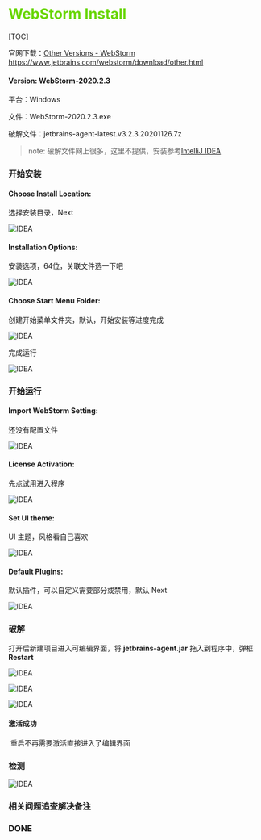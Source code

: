 # <font color=#69D600>WebStorm Install</font>

[TOC]

官网下载：[Other Versions - WebStorm](https://www.jetbrains.com/webstorm/download/other.html) <https://www.jetbrains.com/webstorm/download/other.html>

#### Version: WebStorm-2020.2.3

平台：Windows

文件：WebStorm-2020.2.3.exe

破解文件：jetbrains-agent-latest.v3.2.3.20201126.7z

> note: 破解文件网上很多，这里不提供，安装参考[IntelliJ IDEA](https://github.com/sysongye/syTechNotes/blob/master/01_soft_install/IntelliJ%20IDEA%20Install.md)
>



### 开始安装

#### Choose Install Location:

选择安装目录，Next

![IDEA](G:/Study/word/Typora/syTechNotes/images/WebStorm/WebStorm002.png "Choose Install Location") 



#### Installation Options:

安装选项，64位，关联文件选一下吧

![IDEA](G:/Study/word/Typora/syTechNotes/images/WebStorm/WebStorm003.png "Installation Options") 



#### Choose Start Menu Folder:

创建开始菜单文件夹，默认，开始安装等进度完成

![IDEA](G:/Study/word/Typora/syTechNotes/images/WebStorm/WebStorm004.png "Choose Start Menu Folder") 

完成运行

![IDEA](G:/Study/word/Typora/syTechNotes/images/WebStorm/WebStorm005.png "完成运行") 



### 开始运行

#### Import WebStorm Setting:

还没有配置文件

![IDEA](G:/Study/word/Typora/syTechNotes/images/WebStorm/WebStorm006.png "JETBRAINS USER AGREEMENT") 



#### License Activation:

先点试用进入程序

![IDEA](G:/Study/word/Typora/syTechNotes/images/WebStorm/WebStorm007.png "DATA SHARING") 



#### Set UI theme:

UI 主题，风格看自己喜欢

![IDEA](G:/Study/word/Typora/syTechNotes/images/WebStorm/WebStorm008.png "Set UI theme") 



#### Default Plugins:

默认插件，可以自定义需要部分或禁用，默认 Next

![IDEA](G:/Study/word/Typora/syTechNotes/images/WebStorm/WebStorm009.png "Default Plugins") 



### 破解

打开后新建项目进入可编辑界面，将 **jetbrains-agent.jar** 拖入到程序中，弹框 **Restart**

![IDEA](G:/Study/word/Typora/syTechNotes/images/WebStorm/WebStorm011.png "破解") 

![IDEA](G:/Study/word/Typora/syTechNotes/images/WebStorm/WebStorm012.png "破解") 

![IDEA](G:/Study/word/Typora/syTechNotes/images/WebStorm/WebStorm010.png "破解")  



#### 激活成功

​	重启不再需要激活直接进入了编辑界面



### 检测

![IDEA](G:/Study/word/Typora/syTechNotes/images/WebStorm/WebStorm013.png "激活成功") 



### 相关问题追查解决备注



### DONE



